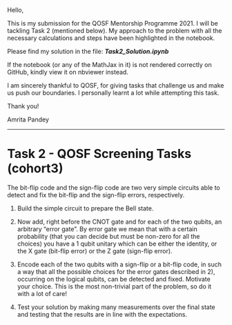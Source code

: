Hello,

This is my submission for the QOSF Mentorship Programme 2021. I will be tackling Task 2 (mentioned below). My approach to the problem with all the necessary calculations and steps have been highlighted in the notebook. 

Please find my solution in the file:  **_Task2_Solution.ipynb_**

If the notebook (or any of the MathJax in it) is not rendered correctly on GitHub, kindly view it on nbviewer instead.

I am sincerely thankful to QOSF, for giving tasks that challenge us and make us push our boundaries. I personally learnt a lot while attempting this task.

Thank you!

Amrita Pandey

<hr>

# Task 2 - QOSF Screening Tasks (cohort3)

The bit-flip code and the sign-flip code are two very simple circuits able to detect and fix the bit-flip and the sign-flip errors, respectively.

1.	Build the simple circuit to prepare the Bell state.

2.	Now add, right before the CNOT gate and for each of the two qubits, an arbitrary “error gate”. By error gate we mean that with a certain probability (that you can decide but   must be non-zero for all the choices) you have a 1 qubit unitary which can be either the identity, or the X gate (bit-flip error) or the Z gate (sign-flip error).

3.	Encode each of the two qubits with a sign-flip or a bit-flip code, in such a way that all the possible choices for the error gates described in 2), occurring on the logical qubits, can be detected and fixed. Motivate your choice. This is the most non-trivial part of the problem, so do it with a lot of care!

4.	Test your solution by making many measurements over the final state and testing that the results are in line with the expectations.

<br>
